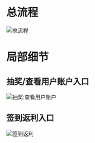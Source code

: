 # 总流程

![总流程](img/总流程.png)

# 局部细节

## 抽奖/查看用户账户入口

![抽奖:查看用户账户](img/抽奖:查看用户账户.png)

## 签到返利入口

![签到返利](img/签到返利.png)

